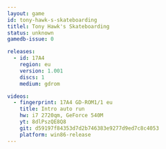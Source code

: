 ```yaml
---
layout: game
id: tony-hawk-s-skateboarding
titlel: Tony Hawk's Skateboarding
status: unknown
gamedb-issue: 0

releases:
  - id: 17A4
    region: eu
    version: 1.001
    discs: 1
    medium: gdrom

videos:
  - fingerprint: 17A4 GD-ROM1/1 eu
    title: Intro auto run
    hw: i7 2720qm, GeForce 540M
    yt: 8dlPszQE8Q8
    git: d59197f84353d7d2b746383e9277d9ed7c8c4053
    platform: win86-release
---
```

